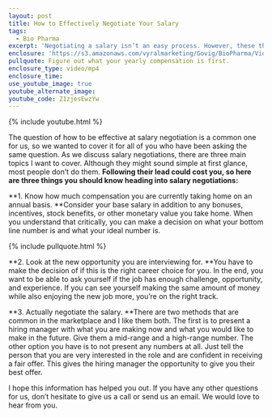 ```yaml
---
layout: post
title: How to Effectively Negotiate Your Salary
tags:
  - Bio Pharma
excerpt: 'Negotiating a salary isn’t an easy process. However, these three tips should help.'
enclosure: 'https://s3.amazonaws.com/vyralmarketing/Govig/BioPharma/Videos/2017/How+to+Effectively+Negotiate+Your+Salary+-+Dianna+LoDolce.mp4'
pullquote: Figure out what your yearly compensation is first.
enclosure_type: video/mp4
enclosure_time:
use_youtube_image: true
youtube_alternate_image:
youtube_code: Z1zjesEwzYw
---
```



{% include youtube.html %}

The question of how to be effective at salary negotiation is a common one for us, so we wanted to cover it for all of you who have been asking the same question. As we discuss salary negotiations, there are three main topics I want to cover. Although they might sound simple at first glance, most people don’t do them. **Following their lead could cost you, so here are three things you should know heading into salary negotiations:**

**1. Know how much compensation you are currently taking home on an annual basis.&nbsp;**Consider your base salary in addition to any bonuses, incentives, stock benefits, or other monetary value you take home. When you understand that critically, you can make a decision on what your bottom line number is and what your ideal number is.

{% include pullquote.html %}

**2. Look at the new opportunity you are interviewing for.&nbsp;**You have to make the decision of if this is the right career choice for you. In the end, you want to be able to ask yourself if the job has enough challenge, opportunity, and experience. If you can see yourself making the same amount of money while also enjoying the new job more, you’re on the right track.

**3. Actually negotiate the salary.&nbsp;**There are two methods that are common in the marketplace and I like them both. The first is to present a hiring manager with what you are making now and what you would like to make in the future. Give them a mid-range and a high-range number. The other option you have is to not present any numbers at all. Just tell the person that you are very interested in the role and are confident in receiving a fair offer. This gives the hiring manager the opportunity to give you their best offer.

I hope this information has helped you out. If you have any other questions for us, don’t hesitate to give us a call or send us an email. We would love to hear from you.